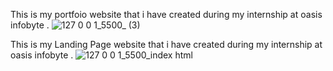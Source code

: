 This is my portfoio website that i have created during my internship at oasis infobyte .
![127 0 0 1_5500_ (3)](https://github.com/HirraZahid/OASIS-INFOBYTE/assets/110446345/c1d7a46f-0819-4f9f-8239-58316378dce4)


This is my Landing Page website that i have created during my internship at oasis infobyte .
![127 0 0 1_5500_index html](https://github.com/HirraZahid/OASIS-INFOBYTE/assets/110446345/296f3a2d-5ab2-4d3d-926f-7d0791328acb)
